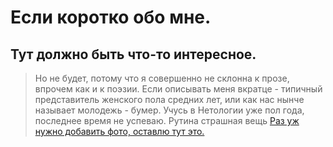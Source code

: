 # Если коротко обо мне.

## Тут должно быть что-то интересное.

> Но не будет, потому что я совершенно не склонна к прозе, впрочем как и к поэзии.
> Если описывать меня вкратце - типичный представитель женского пола средних лет, или как нас нынче называет молодежь - бумер.
> Учусь в Нетологии уже пол года, последнее время не успеваю. Рутина страшная вещь
> [Раз уж нужно добавить фото, оставлю тут это.](https://github.com/Nmidnight/git-2-homeworks-pr-3/blob/raw/main/PXtWbOuPjHQ.jpg)
